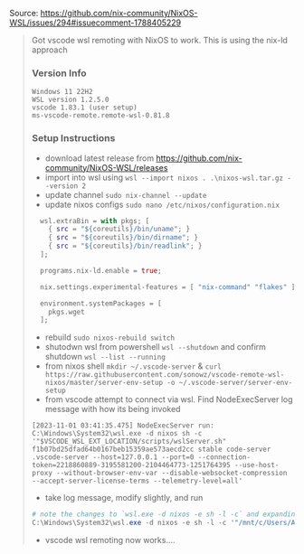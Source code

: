 Source: https://github.com/nix-community/NixOS-WSL/issues/294#issuecomment-1788405229

>Got vscode wsl remoting with NixOS to work. This is using the nix-ld approach
> 
> ### Version Info
> ```
> Windows 11 22H2
> WSL version 1.2.5.0
> vscode 1.83.1 (user setup)
> ms-vscode-remote.remote-wsl-0.81.8
> ```
> 
> ### Setup Instructions
> * download latest release from https://github.com/nix-community/NixOS-WSL/releases
> * import into wsl using `wsl --import nixos . .\nixos-wsl.tar.gz --version 2`
> * update channel `sudo nix-channel --update`
> * update nixos configs `sudo nano /etc/nixos/configuration.nix`
> 
> ```nix
>   wsl.extraBin = with pkgs; [
>     { src = "${coreutils}/bin/uname"; }
>     { src = "${coreutils}/bin/dirname"; }
>     { src = "${coreutils}/bin/readlink"; }
>   ];
> 
>   programs.nix-ld.enable = true;
> 
>   nix.settings.experimental-features = [ "nix-command" "flakes" ];
> 
>   environment.systemPackages = [
>     pkgs.wget
>   ];
> ```
> 
> * rebuild `sudo nixos-rebuild switch`
> * shutodwn wsl from powershell `wsl --shutdown` and confirm shutdown `wsl --list --running`
> * from nixos shell `mkdir ~/.vscode-server` & `curl https://raw.githubusercontent.com/sonowz/vscode-remote-wsl-nixos/master/server-env-setup -o ~/.vscode-server/server-env-setup`
> * from vscode attempt to connect via wsl.   Find NodeExecServer log message with how its being invoked
> 
> ```
> [2023-11-01 03:41:35.475] NodeExecServer run: C:\Windows\System32\wsl.exe -d nixos sh -c '"$VSCODE_WSL_EXT_LOCATION/scripts/wslServer.sh" f1b07bd25dfad64b0167beb15359ae573aecd2cc stable code-server .vscode-server --host=127.0.0.1 --port=0 --connection-token=2218860889-3195581200-2104464773-1251764395 --use-host-proxy --without-browser-env-var --disable-websocket-compression --accept-server-license-terms --telemetry-level=all'
> ```
> 
> * take log message, modify slightly, and run
> 
> ```powershell
> # note the changes to `wsl.exe -d nixos -e sh -l -c` and expanding the `$VSCODE_WSL_EXT_LOCATION`
> C:\Windows\System32\wsl.exe -d nixos -e sh -l -c '"/mnt/c/Users/Acelinkio/.vscode/extensions/ms-vscode-remote.remote-wsl-0.81.8/scripts/wslServer.sh" f1b07bd25dfad64b0167beb15359ae573aecd2cc stable code-server .vscode-server --host=127.0.0.1 --port=0 --connection-token=3823671665-1023682691-1766917102-882463176 --use-host-proxy --without-browser-env-var --disable-websocket-compression --accept-server-license-terms --telemetry-level=all'
> ```
> 
> * vscode wsl remoting now works....
